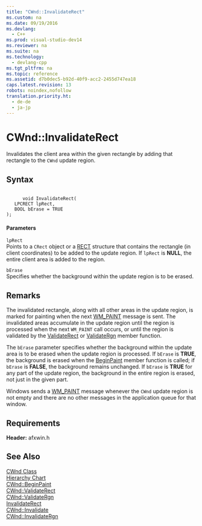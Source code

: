 ```yaml
---
title: "CWnd::InvalidateRect"
ms.custom: na
ms.date: 09/19/2016
ms.devlang: 
  - C++
ms.prod: visual-studio-dev14
ms.reviewer: na
ms.suite: na
ms.technology: 
  - devlang-cpp
ms.tgt_pltfrm: na
ms.topic: reference
ms.assetid: d7b0dec5-b92d-40f9-acc2-2455d747ea18
caps.latest.revision: 13
robots: noindex,nofollow
translation.priority.ht: 
  - de-de
  - ja-jp
---
```

# CWnd::InvalidateRect
Invalidates the client area within the given rectangle by adding that rectangle to the `CWnd` update region.  
  
## Syntax  
  
```  
  
      void InvalidateRect(  
   LPCRECT lpRect,  
   BOOL bErase = TRUE   
);  
```  
  
#### Parameters  
 `lpRect`  
 Points to a `CRect` object or a [RECT](../vs140/RECT-Structure.md) structure that contains the rectangle (in client coordinates) to be added to the update region. If `lpRect` is **NULL**, the entire client area is added to the region.  
  
 `bErase`  
 Specifies whether the background within the update region is to be erased.  
  
## Remarks  
 The invalidated rectangle, along with all other areas in the update region, is marked for painting when the next [WM_PAINT](../vs140/CWnd--OnPaint.md) message is sent. The invalidated areas accumulate in the update region until the region is processed when the next `WM_PAINT` call occurs, or until the region is validated by the [ValidateRect](../vs140/CWnd--ValidateRect.md) or [ValidateRgn](../vs140/CWnd--ValidateRgn.md) member function.  
  
 The `bErase` parameter specifies whether the background within the update area is to be erased when the update region is processed. If `bErase` is **TRUE**, the background is erased when the [BeginPaint](../vs140/CWnd--BeginPaint.md) member function is called; if `bErase` is **FALSE**, the background remains unchanged. If `bErase` is **TRUE** for any part of the update region, the background in the entire region is erased, not just in the given part.  
  
 Windows sends a [WM_PAINT](../vs140/CWnd--OnPaint.md) message whenever the `CWnd` update region is not empty and there are no other messages in the application queue for that window.  
  
## Requirements  
 **Header:** afxwin.h  
  
## See Also  
 [CWnd Class](../vs140/CWnd-Class.md)   
 [Hierarchy Chart](../vs140/Hierarchy-Chart.md)   
 [CWnd::BeginPaint](../vs140/CWnd--BeginPaint.md)   
 [CWnd::ValidateRect](../vs140/CWnd--ValidateRect.md)   
 [CWnd::ValidateRgn](../vs140/CWnd--ValidateRgn.md)   
 [InvalidateRect](http://msdn.microsoft.com/library/windows/desktop/dd145002)   
 [CWnd::Invalidate](../vs140/CWnd--Invalidate.md)   
 [CWnd::InvalidateRgn](../vs140/CWnd--InvalidateRgn.md)